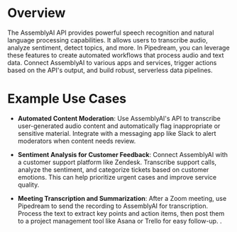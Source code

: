 # Overview

The AssemblyAI API provides powerful speech recognition and natural language processing capabilities. It allows users to transcribe audio, analyze sentiment, detect topics, and more. In Pipedream, you can leverage these features to create automated workflows that process audio and text data. Connect AssemblyAI to various apps and services, trigger actions based on the API's output, and build robust, serverless data pipelines.

# Example Use Cases

- **Automated Content Moderation**: Use AssemblyAI's API to transcribe user-generated audio content and automatically flag inappropriate or sensitive material. Integrate with a messaging app like Slack to alert moderators when content needs review.

- **Sentiment Analysis for Customer Feedback**: Connect AssemblyAI with a customer support platform like Zendesk. Transcribe support calls, analyze the sentiment, and categorize tickets based on customer emotions. This can help prioritize urgent cases and improve service quality.

- **Meeting Transcription and Summarization**: After a Zoom meeting, use Pipedream to send the recording to AssemblyAI for transcription. Process the text to extract key points and action items, then post them to a project management tool like Asana or Trello for easy follow-up.
  .
